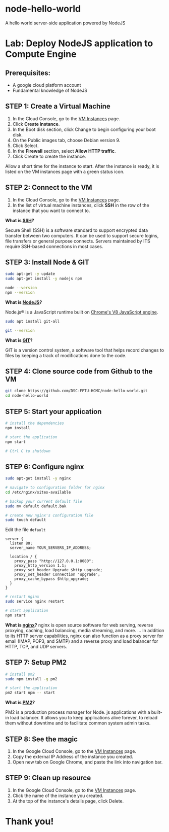 # node-hello-world
A hello world server-side application powered by NodeJS

# Lab: Deploy NodeJS application to Compute Engine

## Prerequisites:
- A google cloud platform account
- Fundamental knowledge of NodeJS

## STEP 1: Create a Virtual Machine
1. In the Cloud Console, go to the [VM Instances](https://console.cloud.google.com/compute/instances) page.
1. Click **Create instance**.
1. In the Boot disk section, click Change to begin configuring your boot disk.
1. On the Public images tab, choose Debian version 9.
1. Click Select.
1. In the **Firewall** section, select **Allow HTTP traffic**.
1. Click Create to create the instance.

Allow a short time for the instance to start. After the instance is ready, it is listed on the VM instances page with a green status icon.

## STEP 2: Connect to the VM
1. In the Cloud Console, go to the [VM Instances](https://console.cloud.google.com/compute/instances) page.
1. In the list of virtual machine instances, click **SSH** in the row of the instance that you want to connect to.

**What is [SSH](https://phoenixnap.com/kb/ssh-to-connect-to-remote-server-linux-or-windows)?**

Secure Shell (SSH) is a software standard to support encrypted data transfer between two computers. It can be used to support secure logins, file transfers or general purpose connects. Servers maintained by ITS require SSH-based connections in most cases.

## STEP 3: Install Node & GIT
```bash
sudo apt-get -y update
sudo apt-get install -y nodejs npm

node --version
npm --version
```

**What is [NodeJS](https://nodejs.org/en/about/)?**

Node.js® is a JavaScript runtime built on [Chrome's V8 JavaScript engine](https://v8.dev/).

```bash
sudo apt install git-all

git --version
```

**What is [GIT](https://www.freecodecamp.org/news/what-is-git-and-how-to-use-it-c341b049ae61/)?**

GIT is a version control system, a software tool that helps record changes to files by keeping a track of modifications done to the code.

## STEP 4: Clone source code from Github to the VM
```bash
git clone https://github.com/DSC-FPTU-HCMC/node-hello-world.git
cd node-hello-world
```

## STEP 5: Start your application
```bash
# install the dependencies
npm install

# start the application
npm start

# Ctrl C to shutdown
```

## STEP 6: Configure nginx
```bash
sudo apt-get install -y nginx

# navigate to configuration folder for nginx
cd /etc/nginx/sites-available

# backup your current default file
sudo mv default default.bak

# create new nginx's configuration file
sudo touch default
```

Edit the file `default`
```
server {
  listen 80;
  server_name YOUR_SERVERS_IP_ADDRESS;

  location / {
    proxy_pass "http://127.0.0.1:8080";
    proxy_http_version 1.1;
    proxy_set_header Upgrade $http_upgrade;
    proxy_set_header Connection 'upgrade';
    proxy_cache_bypass $http_upgrade;
  }
}
```

```bash
# restart nginx
sudo service nginx restart

# start application
npm start
```

**What is [nginx](https://www.nginx.com/resources/glossary/nginx)?**
nginx is open source software for web serving, reverse proxying, caching, load balancing, media streaming, and more. ... In addition to its HTTP server capabilities, nginx can also function as a proxy server for email (IMAP, POP3, and SMTP) and a reverse proxy and load balancer for HTTP, TCP, and UDP servers.

## STEP 7: Setup PM2
```bash
# install pm2
sudo npm install -g pm2

# start the application
pm2 start npm -- start
```

**What is [PM2](https://pm2.keymetrics.io/docs/usage/quick-start/)?**

PM2 is a production process manager for Node. js applications with a built-in load balancer. It allows you to keep applications alive forever, to reload them without downtime and to facilitate common system admin tasks.

## STEP 8: See the magic
1. In the Google Cloud Console, go to the [VM Instances](https://console.cloud.google.com/compute/instances) page.
1. Copy the external IP Address of the instance you created.
1. Open new tab on Google Chrome, and paste the link into navigation bar.


## STEP 9: Clean up resource
1. In the Google Cloud Console, go to the [VM Instances](https://console.cloud.google.com/compute/instances) page.
1. Click the name of the instance you created.
1. At the top of the instance's details page, click Delete.

# Thank you!
